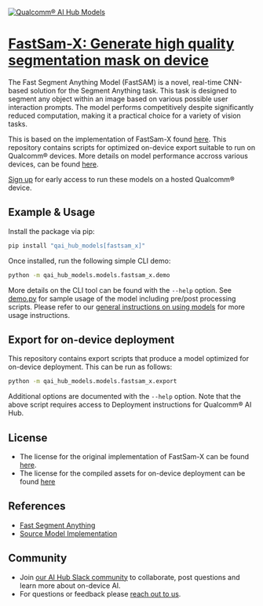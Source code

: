[![Qualcomm® AI Hub Models](https://qaihub-public-assets.s3.us-west-2.amazonaws.com/qai-hub-models/quic-logo.jpg)](../../README.md)


# [FastSam-X: Generate high quality segmentation mask on device](https://aihub.qualcomm.com/models/fastsam_x)

The Fast Segment Anything Model (FastSAM) is a novel, real-time CNN-based solution for the Segment Anything task. This task is designed to segment any object within an image based on various possible user interaction prompts. The model performs competitively despite significantly reduced computation, making it a practical choice for a variety of vision tasks.

This is based on the implementation of FastSam-X found
[here](https://github.com/CASIA-IVA-Lab/FastSAM). This repository contains scripts for optimized on-device
export suitable to run on Qualcomm® devices. More details on model performance
accross various devices, can be found [here](https://aihub.qualcomm.com/models/fastsam_x).

[Sign up](https://myaccount.qualcomm.com/signup) for early access to run these models on
a hosted Qualcomm® device.


## Example & Usage

Install the package via pip:
```bash
pip install "qai_hub_models[fastsam_x]"
```


Once installed, run the following simple CLI demo:

```bash
python -m qai_hub_models.models.fastsam_x.demo
```
More details on the CLI tool can be found with the `--help` option. See
[demo.py](demo.py) for sample usage of the model including pre/post processing
scripts. Please refer to our [general instructions on using
models](../../../#getting-started) for more usage instructions.

## Export for on-device deployment

This repository contains export scripts that produce a model optimized for
on-device deployment. This can be run as follows:

```bash
python -m qai_hub_models.models.fastsam_x.export
```
Additional options are documented with the `--help` option. Note that the above
script requires access to Deployment instructions for Qualcomm® AI Hub.

## License
- The license for the original implementation of FastSam-X can be found
  [here](https://github.com/CASIA-IVA-Lab/FastSAM/blob/main/LICENSE).
- The license for the compiled assets for on-device deployment can be found [here]({deploy_license_url})

## References
* [Fast Segment Anything](https://arxiv.org/abs/2306.12156)
* [Source Model Implementation](https://github.com/CASIA-IVA-Lab/FastSAM)

## Community
* Join [our AI Hub Slack community](https://join.slack.com/t/qualcomm-ai-hub/shared_invite/zt-2dgf95loi-CXHTDRR1rvPgQWPO~ZZZJg) to collaborate, post questions and learn more about on-device AI.
* For questions or feedback please [reach out to us](mailto:ai-hub-support@qti.qualcomm.com).


